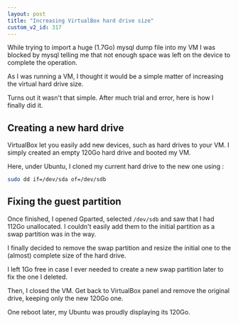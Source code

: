 ```yaml
---
layout: post
title: "Increasing VirtualBox hard drive size"
custom_v2_id: 317
---
```


While trying to import a huge (1.7Go) mysql dump file into my VM I was blocked
by mysql telling me that not enough space was left on the device to complete
the operation.

As I was running a VM, I thought it would be a simple matter of increasing the
virtual hard drive size.

Turns out it wasn't that simple. After much trial and error, here is how I
finally did it.

## Creating a new hard drive

VirtualBox let you easily add new devices, such as hard drives to your VM. I
simply created an empty 120Go hard drive and booted my VM.

Here, under Ubuntu, I cloned my current hard drive to the new one using :


```sh
sudo dd if=/dev/sda of=/dev/sdb
```

## Fixing the guest partition

Once finished, I opened Gparted, selected `/dev/sdb` and saw that I had 112Go
unallocated. I couldn't easily add them to the initial partition as a swap
partition was in the way.

I finally decided to remove the swap partition and resize the initial one to
the (almost) complete size of the hard drive.

I left 1Go free in case I ever needed to create a new swap partition later to
fix the one I deleted.

Then, I closed the VM. Get back to VirtualBox panel and remove the original
drive, keeping only the new 120Go one.

One reboot later, my Ubuntu was proudly displaying its 120Go.

